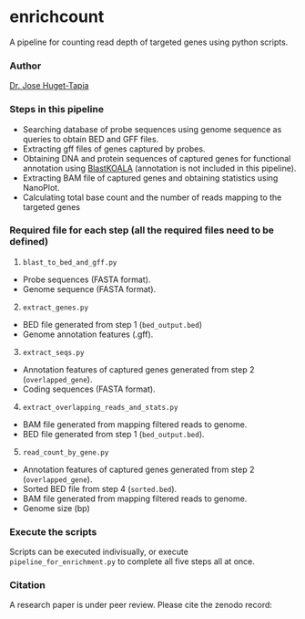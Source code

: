 # enrichcount

A pipeline for counting read depth of targeted genes using python scripts.

### Author
[Dr. Jose Huget-Tapia](https://github.com/joscarhuguet)

### Steps in this pipeline

-  Searching database of probe sequences using genome sequence as queries to obtain BED and GFF files. 
- Extracting gff files of genes captured by probes.
- Obtaining DNA and protein sequences of captured genes for functional annotation using [BlastKOALA](https://www.kegg.jp/blastkoala/) (annotation is not included in this pipeline).
- Extracting BAM file of captured genes and obtaining statistics using NanoPlot.
- Calculating total base count and the number of reads mapping to the targeted genes

### Required file for each step (all the required files need to be defined)
1. `blast_to_bed_and_gff.py`
- Probe sequences (FASTA format).
- Genome sequence (FASTA format).
2. `extract_genes.py`
- BED file generated from step 1 (`bed_output.bed`)
- Genome annotation features (.gff).
3. `extract_seqs.py`
- Annotation features of captured genes generated from step 2 (`overlapped_gene`).
- Coding sequences (FASTA format).
4. `extract_overlapping_reads_and_stats.py`
- BAM file generated from mapping filtered reads to genome.
- BED file generated from step 1 (`bed_output.bed`).
5. `read_count_by_gene.py`
- Annotation features of captured genes generated from step 2 (`overlapped_gene`).
- Sorted BED file from step 4 (`sorted.bed`).
- BAM file generated from mapping filtered reads to genome.
- Genome size (bp)

### Execute the scripts
Scripts can be executed indivisually, or execute `pipeline_for_enrichment.py` to complete all five steps all at once. 

### Citation
A research paper is under peer review.  Please cite the zenodo record:
>
